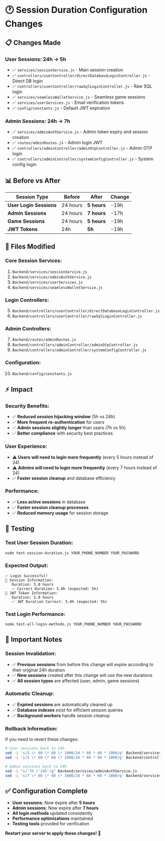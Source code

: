 # 🕐 Session Duration Configuration Changes

## 📋 **Changes Made**

### **User Sessions: 24h → 5h**
- ✅ `services/sessionService.js` - Main session creation
- ✅ `controllers/userController/directDatabaseLoginController.js` - Direct DB login
- ✅ `controllers/userController/rawSqlLoginController.js` - Raw SQL login
- ✅ `services/seamlessWalletService.js` - Seamless game sessions
- ✅ `services/userServices.js` - Email verification tokens
- ✅ `config/constants.js` - Default JWT expiration

### **Admin Sessions: 24h → 7h**
- ✅ `services/adminAuthService.js` - Admin token expiry and session creation
- ✅ `routes/adminRoutes.js` - Admin login JWT
- ✅ `controllers/adminController/adminOtpController.js` - Admin OTP login
- ✅ `controllers/adminController/systemConfigController.js` - System config login

## 📊 **Before vs After**

| Session Type | Before | After | Change |
|--------------|--------|-------|--------|
| **User Login Sessions** | 24 hours | **5 hours** | -19h |
| **Admin Sessions** | 24 hours | **7 hours** | -17h |
| **Game Sessions** | 24 hours | **5 hours** | -19h |
| **JWT Tokens** | 24h | **5h** | -19h |

## 🔧 **Files Modified**

### **Core Session Services:**
1. `Backend/services/sessionService.js`
2. `Backend/services/adminAuthService.js`
3. `Backend/services/userServices.js`
4. `Backend/services/seamlessWalletService.js`

### **Login Controllers:**
5. `Backend/controllers/userController/directDatabaseLoginController.js`
6. `Backend/controllers/userController/rawSqlLoginController.js`

### **Admin Controllers:**
7. `Backend/routes/adminRoutes.js`
8. `Backend/controllers/adminController/adminOtpController.js`
9. `Backend/controllers/adminController/systemConfigController.js`

### **Configuration:**
10. `Backend/config/constants.js`

## ⚡ **Impact**

### **Security Benefits:**
- ✅ **Reduced session hijacking window** (5h vs 24h)
- ✅ **More frequent re-authentication** for users
- ✅ **Admin sessions slightly longer** than users (7h vs 5h)
- ✅ **Better compliance** with security best practices

### **User Experience:**
- ⚠️ **Users will need to login more frequently** (every 5 hours instead of 24)
- ⚠️ **Admins will need to login more frequently** (every 7 hours instead of 24)
- ✅ **Faster session cleanup** and database efficiency

### **Performance:**
- ✅ **Less active sessions** in database
- ✅ **Faster session cleanup processes**
- ✅ **Reduced memory usage** for session storage

## 🧪 **Testing**

### **Test User Session Duration:**
```bash
node test-session-duration.js YOUR_PHONE_NUMBER YOUR_PASSWORD
```

### **Expected Output:**
```
✅ Login Successful!
📅 Session Information:
   Duration: 5.0 hours
   ✅ Correct Duration: 5.0h (expected: 5h)
🔑 JWT Token Information:
   Duration: 5.0 hours
   ✅ JWT Duration Correct: 5.0h (expected: 5h)
```

### **Test Login Performance:**
```bash
node test-all-login-methods.js YOUR_PHONE_NUMBER YOUR_PASSWORD
```

## 🚨 **Important Notes**

### **Session Invalidation:**
- ✅ **Previous sessions** from before this change will expire according to their original 24h duration
- ✅ **New sessions** created after this change will use the new durations
- ✅ **All session types** are affected (user, admin, game sessions)

### **Automatic Cleanup:**
- ✅ **Expired sessions** are automatically cleaned up
- ✅ **Database indexes** exist for efficient session queries
- ✅ **Background workers** handle session cleanup

### **Rollback Information:**
If you need to revert these changes:
```bash
# User sessions back to 24h
sed -i 's/5 \* 60 \* 60 \* 1000/24 * 60 * 60 * 1000/g' Backend/services/sessionService.js
sed -i 's/5 \* 60 \* 60 \* 1000/24 * 60 * 60 * 1000/g' Backend/controllers/userController/*.js

# Admin sessions back to 24h  
sed -i "s/'7h'/'24h'/g" Backend/services/adminAuthService.js
sed -i 's/7 \* 60 \* 60 \* 1000/24 * 60 * 60 * 1000/g' Backend/services/adminAuthService.js
```

## ✅ **Configuration Complete**

- **User sessions**: Now expire after **5 hours**
- **Admin sessions**: Now expire after **7 hours**
- **All login methods** updated consistently
- **Performance optimizations** maintained
- **Testing tools** provided for verification

**Restart your server to apply these changes!** 🚀